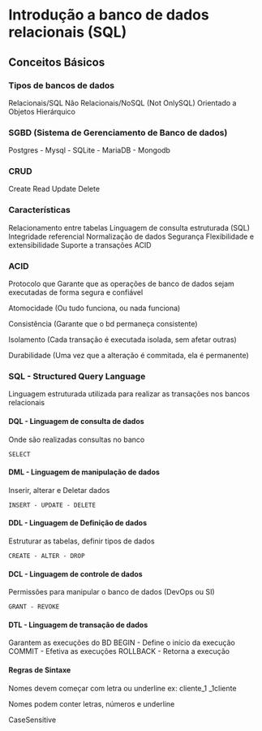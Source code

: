 # Introdução a banco de dados relacionais (SQL)
## Conceitos Básicos

### Tipos de bancos de dados
 Relacionais/SQL
 Não Relacionais/NoSQL (Not OnlySQL)
 Orientado a Objetos
 Hierárquico

### SGBD (Sistema de Gerenciamento de Banco de dados)

 Postgres - Mysql - SQLite - MariaDB - Mongodb

### CRUD

 Create
 Read
 Update
 Delete

### Características

 Relacionamento entre tabelas
 Linguagem de consulta estruturada (SQL)
 Integridade referencial
 Normalização de dados 
 Segurança
 Flexibilidade e extensibilidade
 Suporte a transações ACID

### ACID

 Protocolo que Garante que as operações de banco de dados sejam executadas de forma segura e confiável
 
 Atomocidade (Ou tudo funciona, ou nada funciona)

 Consistência (Garante que o bd permaneça consistente)

 Isolamento (Cada transação é executada isolada, sem afetar outras)

 Durabilidade (Uma vez que a alteração é commitada, ela é permanente)

### SQL - Structured Query Language

 Linguagem estruturada utilizada para realizar as transações nos bancos relacionais

#### DQL - Linguagem de consulta de dados
 Onde são realizadas consultas no banco
 
 ``` 
 SELECT
 ```
 #### DML - Linguagem de manipulação de dados

 Inserir, alterar e Deletar dados

 ```
 INSERT - UPDATE - DELETE
 ```

 #### DDL - Linguagem de Definição de dados

 Estruturar as tabelas, definir tipos de dados

 ```
 CREATE - ALTER - DROP
 ```

 #### DCL - Linguagem de controle de dados

 Permissões para manipular o banco de dados (DevOps ou SI)

 ```
 GRANT - REVOKE
 ```
 #### DTL - Linguagem de transação de dados

 Garantem as execuções do BD 
 BEGIN - Define o início da execução
 COMMIT - Efetiva as execuções
 ROLLBACK - Retorna a execução

 #### Regras de Sintaxe

 Nomes devem começar com letra ou underline ex: cliente_1 _1cliente

 Nomes podem conter letras, números e underline

 CaseSensitive
 

